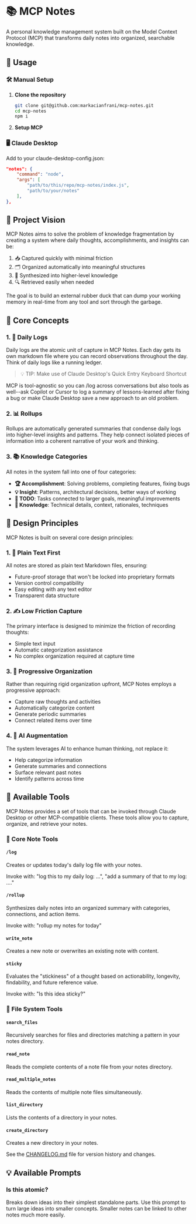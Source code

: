 # 📚 MCP Notes

A personal knowledge management system built on the Model Context Protocol (MCP) that transforms daily notes into organized, searchable knowledge.

## 🚀 Usage

### 🛠️ Manual Setup

1. **Clone the repository**

   ```bash
   git clone git@github.com:markacianfrani/mcp-notes.git
   cd mcp-notes
   npm i
   ```

2. **Setup MCP**

### 🖥️ Claude Desktop

Add to your claude-desktop-config.json:

```json
"notes": {
    "command": "node",
    "args": [
        "path/to/this/repo/mcp-notes/index.js",
        "path/to/your/notes"
    ],
},
```

## 🌟 Project Vision

MCP Notes aims to solve the problem of knowledge fragmentation by creating a system where daily thoughts, accomplishments, and insights can be:

1. 📥 Captured quickly with minimal friction
2. 🗂️ Organized automatically into meaningful structures
3. 🧠 Synthesized into higher-level knowledge
4. 🔍 Retrieved easily when needed

The goal is to build an external rubber duck that can dump your working memory in real-time from any tool and sort through the garbage.

## 🧩 Core Concepts

### 1. 📅 Daily Logs

Daily logs are the atomic unit of capture in MCP Notes. Each day gets its own markdown file where you can record observations throughout the day. Think of daily logs like a running ledger.

> 💡 TIP: Make use of Claude Desktop's Quick Entry Keyboard Shortcut

MCP is tool-agnostic so you can /log across conversations but also tools as well--ask Copilot or Cursor to log a summary of lessons-learned after fixing a bug or make Claude Desktop save a new approach to an old problem.

### 2. 📊 Rollups

Rollups are automatically generated summaries that condense daily logs into higher-level insights and patterns. They help connect isolated pieces of information into a coherent narrative of your work and thinking.

### 3. 📚 Knowledge Categories

All notes in the system fall into one of four categories:

- **🏆 Accomplishment**: Solving problems, completing features, fixing bugs
- **💡 Insight**: Patterns, architectural decisions, better ways of working
- **📝 TODO**: Tasks connected to larger goals, meaningful improvements
- **📖 Knowledge**: Technical details, context, rationales, techniques

## 🎨 Design Principles

MCP Notes is built on several core design principles:

### 1. 📄 Plain Text First

All notes are stored as plain text Markdown files, ensuring:

- Future-proof storage that won't be locked into proprietary formats
- Version control compatibility
- Easy editing with any text editor
- Transparent data structure

### 2. ✍️ Low Friction Capture

The primary interface is designed to minimize the friction of recording thoughts:

- Simple text input
- Automatic categorization assistance
- No complex organization required at capture time

### 3. 🔄 Progressive Organization

Rather than requiring rigid organization upfront, MCP Notes employs a progressive approach:

- Capture raw thoughts and activities
- Automatically categorize content
- Generate periodic summaries
- Connect related items over time

### 4. 🤖 AI Augmentation

The system leverages AI to enhance human thinking, not replace it:

- Help categorize information
- Generate summaries and connections
- Surface relevant past notes
- Identify patterns across time


## 🧰 Available Tools

MCP Notes provides a set of tools that can be invoked through Claude Desktop or other MCP-compatible clients. These tools allow you to capture, organize, and retrieve your notes.

### 📝 Core Note Tools

#### `/log`

Creates or updates today's daily log file with your notes.

Invoke with: "log this to my daily log: ...", "add a summary of that to my log: ...."

#### `/rollup`

Synthesizes daily notes into an organized summary with categories, connections, and action items.

Invoke with: "rollup my notes for today"

#### `write_note`

Creates a new note or overwrites an existing note with content.

#### `sticky`

Evaluates the "stickiness" of a thought based on actionability, longevity, findability, and future reference value.

Invoke with: "Is this idea sticky?"

### 📂 File System Tools

#### `search_files`

Recursively searches for files and directories matching a pattern in your notes directory.

#### `read_note`

Reads the complete contents of a note file from your notes directory.

#### `read_multiple_notes`

Reads the contents of multiple note files simultaneously.

#### `list_directory`

Lists the contents of a directory in your notes.

#### `create_directory`

Creates a new directory in your notes.

See the [CHANGELOG.md](CHANGELOG.md) file for version history and changes.

## 💡 Available Prompts

### Is this atomic?

Breaks down ideas into their simplest standalone parts. Use this prompt to turn large ideas into smaller concepts. Smaller notes can be linked to other notes much more easily.